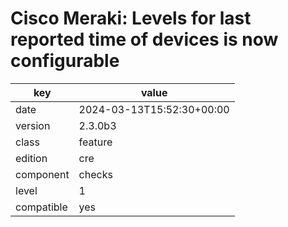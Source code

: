 [//]: # (werk v2)
# Cisco Meraki: Levels for last reported time of devices is now configurable

key        | value
---------- | ---
date       | 2024-03-13T15:52:30+00:00
version    | 2.3.0b3
class      | feature
edition    | cre
component  | checks
level      | 1
compatible | yes


